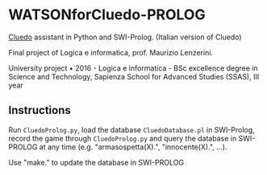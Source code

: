 # WATSONforCluedo-PROLOG

[Cluedo](https://en.wikipedia.org/wiki/Cluedo) assistant in Python and SWI-Prolog. (Italian version of Cluedo) 

Final project of Logica e informatica, prof. Maurizio Lenzerini.

University project • 2016 - Logica e informatica - BSc excellence degree in Science and Technology, Sapienza School for Advanced Studies (SSAS), III year

## Instructions

Run `CluedoProlog.py`, load the database `CluedoDatabase.pl` in SWI-Prolog, record the game through `CluedoProlog.py` and query the database in SWI-PROLOG at any time (e.g. "armasospetta(X).", "innocente(X).", ...).

Use "make." to update the database in SWI-PROLOG
